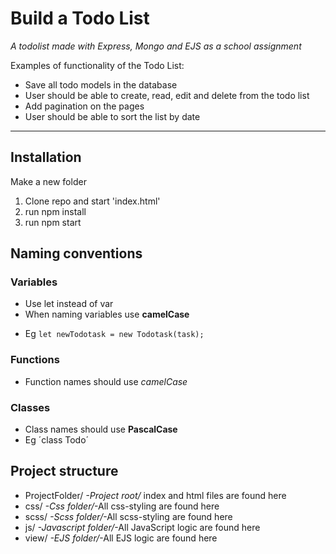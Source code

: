 # Build a Todo List

_A todolist made with Express, Mongo and EJS as a school assignment_

Examples of functionality of the Todo List:

- Save all todo models in the database
- User should be able to create, read, edit and delete from the todo list
- Add pagination on the pages
- User should be able to sort the list by date

---

## Installation

Make a new folder

1. Clone repo and start 'index.html'
2. run npm install
3. run npm start

## Naming conventions

### Variables

- Use let instead of var
- When naming variables use **camelCase**

* Eg `let newTodotask = new Todotask(task);`

### Functions

- Function names should use _camelCase_

### Classes

- Class names should use **PascalCase**
- Eg ´class Todo´

## Project structure

- ProjectFolder/ _-Project root/_ index and html files are found here
- css/ _-Css folder/_-All css-styling are found here
- scss/ _-Scss folder/_-All scss-styling are found here
- js/ _-Javascript folder/_-All JavaScript logic are found here
- view/ _-EJS folder/_-All EJS logic are found here
